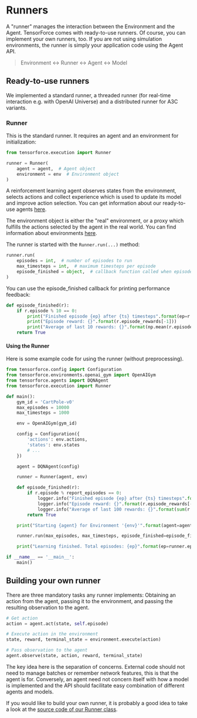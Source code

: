 Runners
=======

A "runner" manages the interaction between the Environment and the
Agent. TensorForce comes with ready-to-use runners. Of course, you can
implement your own runners, too. If you are not using simulation
environments, the runner is simply your application code using the Agent
API.

> Environment <-> Runner <-> Agent <-> Model

Ready-to-use runners
--------------------

We implemented a standard runner, a threaded runner (for real-time
interaction e.g. with OpenAI Universe) and a distributed runner for A3C
variants.

### Runner

This is the standard runner. It requires an agent and an environment for
initialization:

```python
from tensorforce.execution import Runner

runner = Runner(
    agent = agent,  # Agent object
    environment = env  # Environment object
)
```

A reinforcement learning agent observes states from the environment,
selects actions and collect experience which is used to update its model
and improve action selection. You can get information about our
ready-to-use agents [here](agents_models.md).

The environment object is either the "real" environment, or a proxy
which fulfills the actions selected by the agent in the real world. You
can find information about environments [here](environments.md).

The runner is started with the `Runner.run(...)` method:

```python
runner.run(
    episodes = int,  # number of episodes to run
    max_timesteps = int,  # maximum timesteps per episode
    episode_finished = object,  # callback function called when episode is finished
)
```

You can use the episode\_finished callback for printing performance
feedback:

```python
def episode_finished(r):
    if r.episode % 10 == 0:
        print("Finished episode {ep} after {ts} timesteps".format(ep=r.episode + 1, ts=r.timestep + 1))
        print("Episode reward: {}".format(r.episode_rewards[-1]))
        print("Average of last 10 rewards: {}".format(np.mean(r.episode_rewards[-10:])))
    return True
```

#### Using the Runner

Here is some example code for using the runner (without preprocessing).

```python
from tensorforce.config import Configuration
from tensorforce.environments.openai_gym import OpenAIGym
from tensorforce.agents import DQNAgent
from tensorforce.execution import Runner

def main():
    gym_id = 'CartPole-v0'
    max_episodes = 10000
    max_timesteps = 1000

    env = OpenAIGym(gym_id)

    config = Configuration({
        'actions': env.actions,
        'states': env.states
        # ...
    })

    agent = DQNAgent(config)

    runner = Runner(agent, env)

    def episode_finished(r):
        if r.episode % report_episodes == 0:
            logger.info("Finished episode {ep} after {ts} timesteps".format(ep=r.episode, ts=r.timestep))
            logger.info("Episode reward: {}".format(r.episode_rewards[-1]))
            logger.info("Average of last 100 rewards: {}".format(sum(r.episode_rewards[-100:]) / 100))
        return True

    print("Starting {agent} for Environment '{env}'".format(agent=agent, env=env))

    runner.run(max_episodes, max_timesteps, episode_finished=episode_finished)

    print("Learning finished. Total episodes: {ep}".format(ep=runner.episode))

if __name__ == '__main__':
    main()
```


Building your own runner
------------------------

There are three mandatory tasks any runner implements: Obtaining an
action from the agent, passing it to the environment, and passing the
resulting observation to the agent.

```python
# Get action
action = agent.act(state, self.episode)

# Execute action in the environment
state, reward, terminal_state = environment.execute(action)

# Pass observation to the agent
agent.observe(state, action, reward, terminal_state)
```

The key idea here is the separation of concerns. External code should
not need to manage batches or remember network features, this is that
the agent is for. Conversely, an agent need not concern itself with how
a model is implemented and the API should facilitate easy combination of
different agents and models.

If you would like to build your own runner, it is probably a good idea
to take a look at the [source code of our Runner
class](https://github.com/reinforceio/tensorforce/blob/master/tensorforce/execution/runner.py).
